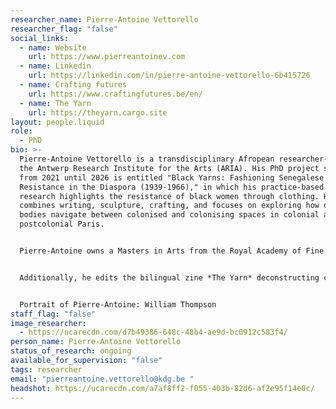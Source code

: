 ```yaml
---
researcher_name: Pierre-Antoine Vettorello
researcher_flag: "false"
social_links:
  - name: Website
    url: https://www.pierreantoinev.com
  - name: Linkedin
    url: https://linkedin.com/in/pierre-antoine-vettorello-6b415726
  - name: Crafting futures
    url: https://www.craftingfutures.be/en/
  - name: The Yarn
    url: https://theyarn.cargo.site
layout: people.liquid
role:
  - PhD
bio: >-
  Pierre-Antoine Vettorello is a transdisciplinary Afropean researcher-artist at
  the Antwerp Research Institute for the Arts (ARIA). His PhD project spanning
  from 2021 until 2026 is entitled "Black Yarns: Fashioning Senegalese Women's
  Resistance in the Diaspora (1939-1966)," in which his practice-based artistic
  research highlights the resistance of black women through clothing. His work
  combines writing, sculpture, crafting, and focuses on exploring how dressed
  bodies navigate between colonised and colonising spaces in colonial and
  postcolonial Paris. 


  Pierre-Antoine owns a Masters in Arts from the Royal Academy of Fine Arts in Antwerp, and a Masters in Artistic Research from Sint Lucas Antwerpen. He participated in residencies, notably at the Cité Internationale des Arts in Paris and Villa Ndar in Saint-Louis. He is the author of a chapter entitled « Uniqueness in Fashion: Disrupting Modernity, Igniting Indigenous Romanticism » in the forthcoming *The Future of Fashion* *Education*. (Routledge, UK), and also a forthcoming chapter, « Dressing for Defiance: From Senegal to Diasporic Colonial Paris with Khady Diop » in *The Poetics of Fabric: Intermedial Craft in Poetry and Textiles* (Bloomsbury, UK). 


  Additionally, he edits the bilingual zine *The Yarn* deconstructing colonial violence in fashion education, museology and industry. He is also part of the inter-university research group on the transmission of craftsmanship in Flanders, "Crafting Futures".


  Portrait of Pierre-Antoine: William Thompson
staff_flag: "false"
image_researcher:
  - https://ucarecdn.com/d7b49386-648c-48b4-ae9d-bc0912c583f4/
person_name: Pierre-Antoine Vettorello
status_of_research: ongoing
available_for_supervision: "false"
tags: researcher
email: "pierreantoine.vettorello@kdg.be "
headshot: https://ucarecdn.com/a7af8ff2-f055-403b-82d6-af2e95f14e0c/
---
```

